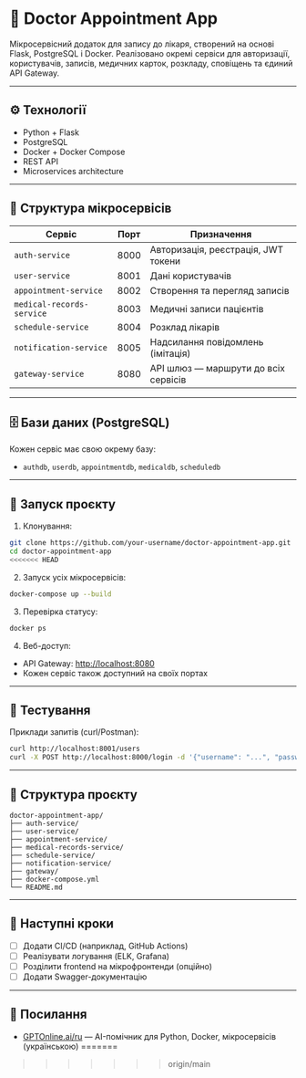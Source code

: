 # 🏥 Doctor Appointment App

Мікросервісний додаток для запису до лікаря, створений на основі Flask, PostgreSQL і Docker. Реалізовано окремі сервіси для авторизації, користувачів, записів, медичних карток, розкладу, сповіщень та єдиний API Gateway.

---

## ⚙️ Технології
- Python + Flask
- PostgreSQL
- Docker + Docker Compose
- REST API
- Microservices architecture

---

## 🧱 Структура мікросервісів

| Сервіс                  | Порт  | Призначення                             |
|--------------------------|-------|------------------------------------------|
| `auth-service`           | 8000  | Авторизація, реєстрація, JWT токени     |
| `user-service`           | 8001  | Дані користувачів                        |
| `appointment-service`    | 8002  | Створення та перегляд записів           |
| `medical-records-service`| 8003  | Медичні записи пацієнтів                |
| `schedule-service`       | 8004  | Розклад лікарів                         |
| `notification-service`   | 8005  | Надсилання повідомлень (імітація)       |
| `gateway-service`        | 8080  | API шлюз — маршрути до всіх сервісів    |

---

## 🗄️ Бази даних (PostgreSQL)

Кожен сервіс має свою окрему базу:

- `authdb`, `userdb`, `appointmentdb`, `medicaldb`, `scheduledb`

---

## 🚀 Запуск проєкту

1. Клонування:
```bash
git clone https://github.com/your-username/doctor-appointment-app.git
cd doctor-appointment-app
<<<<<<< HEAD
```

2. Запуск усіх мікросервісів:
```bash
docker-compose up --build
```

3. Перевірка статусу:
```bash
docker ps
```

4. Веб-доступ:
- API Gateway: [http://localhost:8080](http://localhost:8080)
- Кожен сервіс також доступний на своїх портах

---

## 🧪 Тестування

Приклади запитів (curl/Postman):
```bash
curl http://localhost:8001/users
curl -X POST http://localhost:8000/login -d '{"username": "...", "password": "..."}'
```

---

## 📂 Структура проєкту

```
doctor-appointment-app/
├── auth-service/
├── user-service/
├── appointment-service/
├── medical-records-service/
├── schedule-service/
├── notification-service/
├── gateway/
├── docker-compose.yml
└── README.md
```

---

## 🔧 Наступні кроки

- [ ] Додати CI/CD (наприклад, GitHub Actions)
- [ ] Реалізувати логування (ELK, Grafana)
- [ ] Розділити frontend на мікрофронтенди (опційно)
- [ ] Додати Swagger-документацію

---

## 🔗 Посилання

- [GPTOnline.ai/ru](https://gptonline.ai/ru/) — AI-помічник для Python, Docker, мікросервісів (українською)
=======
>>>>>>> origin/main
